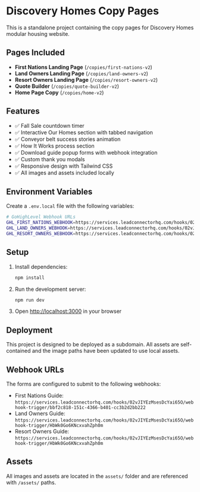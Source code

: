 # Discovery Homes Copy Pages

This is a standalone project containing the copy pages for Discovery Homes modular housing website.

## Pages Included

- **First Nations Landing Page** (`/copies/first-nations-v2`)
- **Land Owners Landing Page** (`/copies/land-owners-v2`) 
- **Resort Owners Landing Page** (`/copies/resort-owners-v2`)
- **Quote Builder** (`/copies/quote-builder-v2`)
- **Home Page Copy** (`/copies/home-v2`)

## Features

- ✅ Fall Sale countdown timer
- ✅ Interactive Our Homes section with tabbed navigation
- ✅ Conveyor belt success stories animation
- ✅ How It Works process section
- ✅ Download guide popup forms with webhook integration
- ✅ Custom thank you modals
- ✅ Responsive design with Tailwind CSS
- ✅ All images and assets included locally

## Environment Variables

Create a `.env.local` file with the following variables:

```bash
# GoHighLevel Webhook URLs
GHL_FIRST_NATIONS_WEBHOOK=https://services.leadconnectorhq.com/hooks/02vJIYEzMsesDcYai65O/webhook-trigger/bbf2c818-151c-4366-b401-cc3b2d2bb222
GHL_LAND_OWNERS_WEBHOOK=https://services.leadconnectorhq.com/hooks/02vJIYEzMsesDcYai65O/webhook-trigger/HbWk0Go6KNcxvahZph0m
GHL_RESORT_OWNERS_WEBHOOK=https://services.leadconnectorhq.com/hooks/02vJIYEzMsesDcYai65O/webhook-trigger/HbWk0Go6KNcxvahZph0m
```

## Setup

1. Install dependencies:
   ```bash
   npm install
   ```

2. Run the development server:
   ```bash
   npm run dev
   ```

3. Open [http://localhost:3000](http://localhost:3000) in your browser

## Deployment

This project is designed to be deployed as a subdomain. All assets are self-contained and the image paths have been updated to use local assets.

## Webhook URLs

The forms are configured to submit to the following webhooks:
- First Nations Guide: `https://services.leadconnectorhq.com/hooks/02vJIYEzMsesDcYai65O/webhook-trigger/bbf2c818-151c-4366-b401-cc3b2d2bb222`
- Land Owners Guide: `https://services.leadconnectorhq.com/hooks/02vJIYEzMsesDcYai65O/webhook-trigger/HbWk0Go6KNcxvahZph0m`
- Resort Owners Guide: `https://services.leadconnectorhq.com/hooks/02vJIYEzMsesDcYai65O/webhook-trigger/HbWk0Go6KNcxvahZph0m`

## Assets

All images and assets are located in the `assets/` folder and are referenced with `/assets/` paths.

